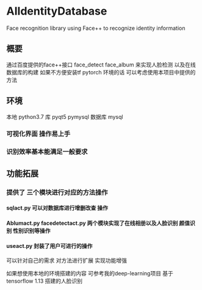 # AIIdentityDatabase
Face recognition library using Face++ to recognize identity information 





## 概要

通过百度提供的face++接口
face_detect face_album 来实现人脸检测 以及在线数据库的构建
如果不方便安装tf pytorch 环境的话
可以考虑使用本项目中提供的方法





## 环境

本地 python3.7 
库 pyqt5 pymysql
数据库 mysql




### 可视化界面 操作易上手
### 识别效率基本能满足一般要求




## 功能拓展

### 提供了 三个模块进行对应的方法操作
#### sqlact.py 可以对数据库进行增删改查 操作
####  Ablumact.py  facedetectact.py 两个模块实现了在线相册以及人脸识别 颜值识别 性别识别等操作
#### useact.py 封装了用户可进行的操作
可以针对自己的需求 对方法进行扩展
实现功能增强

如果想使用本地的环境搭建的内容
可参考我的deep-learning项目
基于tensorflow 1.13 搭建的人脸识别
